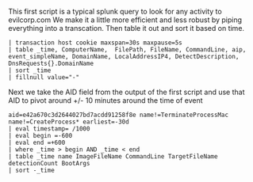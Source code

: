 This first script is a typical splunk query to look for any activity to evilcorp.com 
We make it a little more efficient and less robust by piping everything into a 
transcation. Then table it out and sort it based on time. 

```earliest=-1w index=* evilcorp.com 
| transaction host cookie maxspan=30s maxpause=5s 
| table _time, ComputerName,  FilePath, FileName, CommandLine, aip, event_simpleName, DomainName, LocalAddressIP4, DetectDescription, DnsRequests{}.DomainName
| sort _time
| fillnull value="-" 
```
Next we take the AID field from the output of the first script
and use that AID to pivot around +/- 10 minutes around the time of event
```
aid=e42a670c3d2644027bd7acdd91258f8e name!=TerminateProcessMac name!=CreateProcess* earliest=-30d 
| eval timestamp= /1000
| eval begin =-600
| eval end =+600
| where _time > begin AND _time < end
| table _time name ImageFileName CommandLine TargetFileName detectionCount BootArgs 
| sort -_time
```
